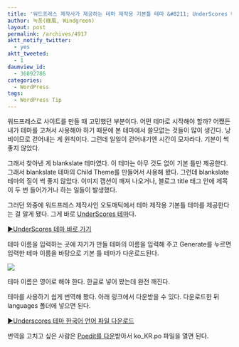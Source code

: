 ```yaml
---
title: '워드프레스 제작사가 제공하는 테마 제작용 기본틀 테마 &#8211; UnderScores 테마 소개와 한국어 언어 파일'
author: 녹풍(綠風, Windgreen)
layout: post
permalink: /archives/4917
aktt_notify_twitter:
  - yes
aktt_tweeted:
  - 1
daumview_id:
  - 36092786
categories:
  - WordPress
tags:
  - WordPress Tip
---
```

워드프레스로 사이트를 만들 때 고민했던 부분이다. 어떤 테마로 시작해야 할까? 어쨌든 내가 테마를 고쳐서 사용해야 하기 때문에 본 테마에서 쓸모없는 것들이 많이 생긴다. 낭비이므로 걷어내는 게 원칙이다. 그런데 일일이 걷어내기엔 시간이 모자라다. 기분이 썩 좋지 않았다.

그래서 찾아낸 게 blankslate 테마였다. 이 테마는 아무 것도 없이 기본 틀만 제공한다. 그래서 blankslate 테마의 Child Theme를 만들어서 사용해 봤다. 그런데 blankslate 테마의 질이 썩 좋지 않았다. 이미지 캡션이 깨져 나오거나, 블로그 title 태그 안에 제목이 두 번 들어가거나 하는 일들이 발생했다.

그러던 와중에 워드프레스 제작사인 오토매틱에서 테마 제작용 기본틀 테마를 제공한다는 걸 알게 됐다. 그게 바로 [UnderScores 테마][1]다.

[▶UnderScores 테마 바로 가기][2]

테마 이름을 입력하는 곳에 자기가 만들 테마의 이름을 입력해 주고 Generate를 누르면 입력한 테마 이름을 바탕으로 기본 틀 테마가 다운로드된다.

![][3]

테마 이름은 영어로 해야 한다. 한글로 넣어 봤는데 완전 깨진다.

테마를 사용하기 쉽게 번역해 봤다. 아래 링크에서 다운받을 수 있다. 다운로드한 뒤 languages 폴더에 넣으면 된다.

[▶Underscores 테마 한국어 언어 파일 다운로드][4]

번역을 고치고 싶은 사람은 [Poedit를 다운][5]받아서 ko_KR.po 파일을 열면 된다.

 [1]: http://underscores.me/ "[워드프레스] 테마에서 po에디터로 번역할 문장 뽑아오는 방법"
 [2]: http://underscores.me/ "CSS3 버튼 – 워드프레스 Underscores 테마(?)에서 약간 개량"
 [3]: http://dl.dropbox.com/u/15546257/blog/mytory/underscores-theme-name-inpu.png
 [4]: http://dl.dropbox.com/u/15546257/blog/mytory/underscores-language-file.7z
 [5]: http://www.poedit.net/download.php